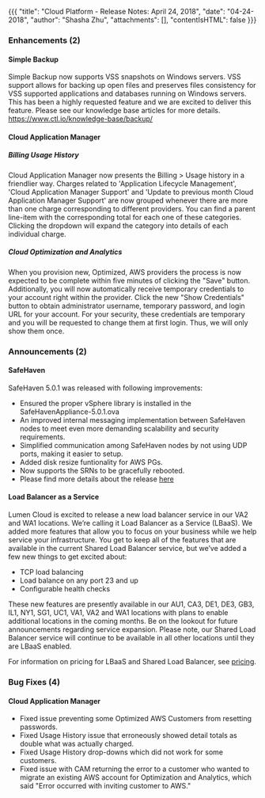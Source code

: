 {{{ "title": "Cloud Platform - Release Notes: April 24, 2018", "date": "04-24-2018", "author": "Shasha Zhu", "attachments": [], "contentIsHTML": false }}}

### Enhancements (2)

#### Simple Backup 

Simple Backup now supports VSS snapshots on Windows servers. VSS support allows for backing up open files and preserves files consistency for VSS supported applications and databases running on Windows servers. This has been a highly requested feature and we are excited to deliver this feature. Please see our knowledge base articles for more details. https://www.ctl.io/knowledge-base/backup/


#### Cloud Application Manager

##### Billing Usage History

Cloud Application Manager now presents the Billing > Usage history in a friendlier way. Charges related to 'Application Lifecycle Management', 'Cloud Application Manager Support' and 'Update to previous month Cloud Application Manager Support' are now grouped whenever there are more than one charge corresponding to different providers. You can find a parent line-item with the corresponding total for each one of these categories. Clicking the dropdown will expand the category into details of each individual charge.

##### Cloud Optimization and Analytics

When you provision new, Optimized, AWS providers the process is now expected to be complete within five minutes of clicking the "Save" button. Additionally, you will now automatically receive temporary credentials to your account right within the provider. Click the new "Show Credentials" button to obtain administrator username, temporary password, and login URL for your account. For your security, these credentials are temporary and you will be requested to change them at first login. Thus, we will only show them once.

### Announcements (2)

#### SafeHaven

SafeHaven 5.0.1 was released with following improvements:

* Ensured the proper vSphere library is installed in the SafeHavenAppliance-5.0.1.ova
* An improved internal messaging implementation between SafeHaven nodes to meet even more demanding scalability and security requirements.
* Simplified communication among SafeHaven nodes by not using UDP ports, making it easier to setup.
* Added disk resize funtionality for AWS PGs.
* Now supports the SRNs to be gracefully rebooted.
* Please find more details about the release [here](https://www.ctl.io/knowledge-base/disaster-recovery/safehaven-5-general/safehaven5.0.1-release-notes/#release-notes)

#### Load Balancer as a Service 

Lumen Cloud is excited to release a new load balancer service in our VA2 and WA1 locations. We’re calling it Load Balancer as a Service (LBaaS). We added more features that allow you to focus on your business while we help service your infrastructure. You get to keep all of the features that are available in the current Shared Load Balancer service, but we’ve added a few new things to get excited about:

* TCP load balancing
* Load balance on any port 23 and up
* Configurable health checks

These new features are presently available in our AU1, CA3, DE1, DE3, GB3, IL1, NY1, SG1, UC1, VA1, VA2 and WA1 locations with plans to enable additional locations in the coming months. Be on the lookout for future announcements regarding service expansion. Please note, our Shared Load Balancer service will continue to be available in all other locations until they are LBaaS enabled.

For information on pricing for LBaaS and Shared Load Balancer, see [pricing](https://www.ctl.io/pricing).

### Bug Fixes (4)

#### Cloud Application Manager 

* Fixed issue preventing some Optimized AWS Customers from resetting passwords.
* Fixed Usage History issue that erroneously showed detail totals as double what was actually charged.
* Fixed Usage History drop-downs which did not work for some customers.
* Fixed issue with CAM returning the error to a customer who wanted to migrate an existing AWS account for Optimization and Analytics, which said "Error occurred with inviting customer to AWS."
